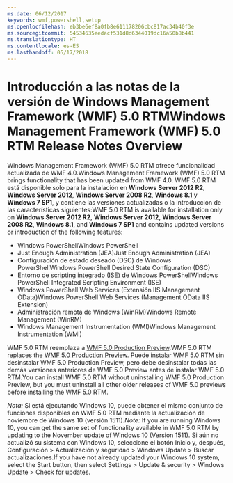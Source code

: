 ```yaml
---
ms.date: 06/12/2017
keywords: wmf,powershell,setup
ms.openlocfilehash: eb3be6ef8a0fb8e611178206cbc817ac34b40f3e
ms.sourcegitcommit: 54534635eedacf531d8d6344019dc16a50b8b441
ms.translationtype: HT
ms.contentlocale: es-ES
ms.lasthandoff: 05/17/2018
---
```

# <a name="windows-management-framework-wmf-50-rtm-release-notes-overview"></a><span data-ttu-id="9bd79-102">Introducción a las notas de la versión de Windows Management Framework (WMF) 5.0 RTM</span><span class="sxs-lookup"><span data-stu-id="9bd79-102">Windows Management Framework (WMF) 5.0 RTM Release Notes Overview</span></span>

<span data-ttu-id="9bd79-103">Windows Management Framework (WMF) 5.0 RTM ofrece funcionalidad actualizada de WMF 4.0.</span><span class="sxs-lookup"><span data-stu-id="9bd79-103">Windows Management Framework (WMF) 5.0 RTM brings functionality that has been updated from WMF 4.0.</span></span> <span data-ttu-id="9bd79-104">WMF 5.0 RTM está disponible solo para la instalación en **Windows Server 2012 R2**, **Windows Server 2012**, **Windows Server 2008 R2**, **Windows 8.1** y **Windows 7 SP1**, y contiene las versiones actualizadas o la introducción de las características siguientes:</span><span class="sxs-lookup"><span data-stu-id="9bd79-104">WMF 5.0 RTM is available for installation only on **Windows Server 2012 R2**, **Windows Server 2012**, **Windows Server 2008 R2**, **Windows 8.1**, and **Windows 7 SP1** and contains updated versions or introduction of the following features:</span></span>

- <span data-ttu-id="9bd79-105">Windows PowerShell</span><span class="sxs-lookup"><span data-stu-id="9bd79-105">Windows PowerShell</span></span>
- <span data-ttu-id="9bd79-106">Just Enough Administration (JEA)</span><span class="sxs-lookup"><span data-stu-id="9bd79-106">Just Enough Administration (JEA)</span></span>
- <span data-ttu-id="9bd79-107">Configuración de estado deseado (DSC) de Windows PowerShell</span><span class="sxs-lookup"><span data-stu-id="9bd79-107">Windows PowerShell Desired State Configuration (DSC)</span></span>
- <span data-ttu-id="9bd79-108">Entorno de scripting integrado (ISE) de Windows PowerShell</span><span class="sxs-lookup"><span data-stu-id="9bd79-108">Windows PowerShell Integrated Scripting Environment (ISE)</span></span>
- <span data-ttu-id="9bd79-109">Windows PowerShell Web Services (Extensión IIS Management OData)</span><span class="sxs-lookup"><span data-stu-id="9bd79-109">Windows PowerShell Web Services (Management OData IIS Extension)</span></span>
- <span data-ttu-id="9bd79-110">Administración remota de Windows (WinRM)</span><span class="sxs-lookup"><span data-stu-id="9bd79-110">Windows Remote Management (WinRM)</span></span>
- <span data-ttu-id="9bd79-111">Windows Management Instrumentation (WMI)</span><span class="sxs-lookup"><span data-stu-id="9bd79-111">Windows Management Instrumentation (WMI)</span></span>

<span data-ttu-id="9bd79-112">WMF 5.0 RTM reemplaza a [WMF 5.0 Production Preview](http://blogs.msdn.com/b/powershell/archive/2015/08/31/windows-management-framework-5-0-production-preview-is-now-available.aspx).</span><span class="sxs-lookup"><span data-stu-id="9bd79-112">WMF 5.0 RTM replaces the [WMF 5.0 Production Preview](http://blogs.msdn.com/b/powershell/archive/2015/08/31/windows-management-framework-5-0-production-preview-is-now-available.aspx).</span></span> <span data-ttu-id="9bd79-113">Puede instalar WMF 5.0 RTM sin desinstalar WMF 5.0 Production Preview, pero debe desinstalar todas las demás versiones anteriores de WMF 5.0 Preview antes de instalar WMF 5.0 RTM.</span><span class="sxs-lookup"><span data-stu-id="9bd79-113">You can install WMF 5.0 RTM without uninstalling WMF 5.0 Production Preview, but you must uninstall all other older releases of WMF 5.0 previews before installing the WMF 5.0 RTM.</span></span>

<span data-ttu-id="9bd79-114">*Nota:* Si está ejecutando Windows 10, puede obtener el mismo conjunto de funciones disponibles en WMF 5.0 RTM mediante la actualización de noviembre de Windows 10 (versión 1511).</span><span class="sxs-lookup"><span data-stu-id="9bd79-114">*Note:* If you are running Windows 10, you can get the same set of functionality available in WMF 5.0 RTM by updating to the November update of Windows 10 (Version 1511).</span></span> <span data-ttu-id="9bd79-115">Si aún no actualizó su sistema con Windows 10, seleccione el botón Inicio y, después, Configuración > Actualización y seguridad > Windows Update > Buscar actualizaciones.</span><span class="sxs-lookup"><span data-stu-id="9bd79-115">If you have not already updated your Windows 10 system, select the Start button, then select Settings > Update & security > Windows Update > Check for updates.</span></span>
